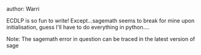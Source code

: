 author: Warri

ECDLP is so fun to write! Except...sagemath seems to break for mine upon initialisation, guess I'll have to do everything in python....

Note: The sagemath error in question can be traced in the latest version of sage
